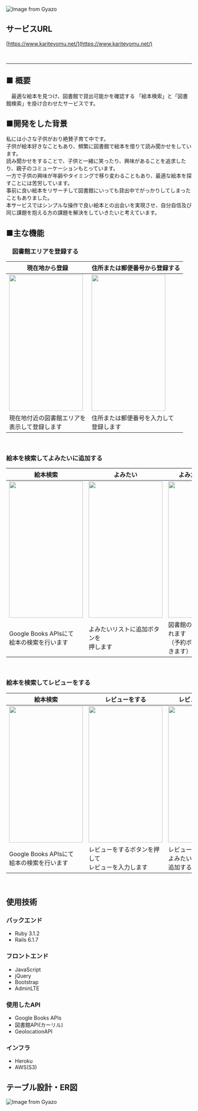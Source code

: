 
 ![Image from Gyazo](https://gyazo.com/b218829eddc00b4425f0f7bed627f428.png)
  ## サービスURL
[https://www.kariteyomu.net/](https://www.kariteyomu.net/)

<br>

---
  ## ■ 概要
　最適な絵本を見つけ、図書館で貸出可能かを確認する
「絵本検索」と「図書館検索」を掛け合わせたサービスです。

## ■開発をした背景
私には小さな子供がおり絶賛子育て中です。  
子供が絵本好きなこともあり、頻繁に図書館で絵本を借りて読み聞かせをしています。  
読み聞かせをすることで、子供と一緒に笑ったり、興味があることを追求したり、親子のコミューケーションもとっています。  
一方で子供の興味が年齢やタイミングで移り変わることもあり、最適な絵本を探すことには苦労しています。  
事前に良い絵本をリサーチして図書館にいっても貸出中でがっかりしてしまったこともありました。  
本サービスではシンプルな操作で良い絵本との出会いを実現させ、自分自信及び  
同じ課題を抱える方の課題を解決をしていきたいと考えています。 
 ## ■主な機能
### 　図書館エリアを登録する
|現在地から登録|住所または郵便番号から登録する|
|---|---|
|<img src="https://gyazo.com/93a6a4a9b7629725f9427f924a1a815f.gif" width="200px" height="370px">|<img src="https://gyazo.com/4ef29384abc8c86c743078954a4a4e0b.gif" width="200px" height="370px">
|現在地付近の図書館エリアを<br>表示して登録します|住所または郵便番号を入力して<br>登録します|

<br>

 ### 絵本を検索してよみたいに追加する

 |絵本検索|よみたい|よみたい　詳細画面|
|---|---|---|
|<img src="https://gyazo.com/d4b7de0b7bb69895727b7acef3674057.gif" width="200px" height="370px">|<img src="https://gyazo.com/859127328ffe83e67b14cf9fb5094d64.gif" width="200px" height="370px">|<img src="https://gyazo.com/e852a3f73303576efa571ed4b170ef7b.gif" width="200px" height="370px">
|Google Books APIsにて<br>絵本の検索を行います|よみたいリストに追加ボタンを<br>押します| 図書館の貸出状況が表示されます<br>（予約ボタンにて予約もできます）|

<br>

 ### 絵本を検索してレビューをする

 |絵本検索|レビューをする|レビュー　詳細画面|
|---|---|---|
|<img src="https://gyazo.com/d4b7de0b7bb69895727b7acef3674057.gif" width="200px" height="370px">|<img src="https://gyazo.com/2c7b6a916a9ea96f3c1a6de84317314a.gif" width="200px" height="370px">|<img src="https://gyazo.com/40dde59ffdb32b249232b4b6cdd64412.gif" width="200px" height="370px">
|Google Books APIsにて<br>絵本の検索を行います|レビューをするボタンを押して<br>レビューを入力します| レビュー詳細画面から<br>よみたいリストに<br>追加することもできます|

<br>

## 使用技術
### バックエンド ###
 - Ruby 3.1.2
 - Rails 6.1.7
### フロントエンド ###
 - JavaScript
 - jQuery
 - Bootstrap
 - AdminLTE
### 使用したAPI ###
 - Google Books APIs
 - 図書館API(カーリル)
 - GeolocationAPI 
### インフラ ###
 - Heroku
 - AWS(S3)

## テーブル設計・ER図
![Image from Gyazo](https://gyazo.com/268d4de456d2c65564e8efece8f191d3.png)